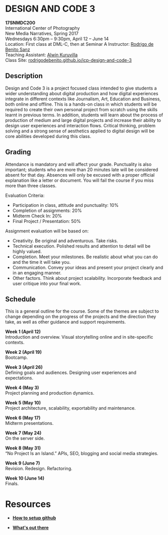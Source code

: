 # DESIGN AND CODE 3

**17SNMDC200**  
International Center of Photography  
New Media Narratives, Spring 2017  
 Wednesdays 6:30pm – 9:30pm, April 12 – June 14  
Location: First class at DML-C, then at Seminar A
Instructor: [Rodrigo de Benito Sanz](mailto:rodrigo@lobula.com)  
Teaching Assistant: [Alwin Kuruvilla](mailto:alwin@akxlphotos.com)  
Class Site: [rodrigodebenito.github.io/icp-design-and-code-3](http://rodrigodebenito.github.io/icp-design-and-code-3/)  

## Description

Design and Code 3 is a project focused class intended to give students a wider understanding about digital production and how digital experiences integrate in different contexts like Journalism, Art, Education and Business, both online and offline. This is a hands-on class in which students will be required to create their own personal project from scratch using the skills learnt in previous terms. In addition, students will learn about the process of production of medium and large digital projects and increase their ability to design user experiences and interaction flows. Critical thinking, problem solving and a strong sense of aesthetics applied to digital design will be core abilities developed during this class.

## Grading

Attendance is mandatory and will affect your grade. Punctuality is also important; students who are more than 20 minutes late will be considered absent for that day. Absences will only be excused with a proper official explanation like a letter or document. You will fail the course if you miss more than three classes.

Evaluation Criteria:

* Participation in class, attitude and punctuality: 10%
* Completion of assignments: 20%
* Midterm Check In: 20%
* Final Project / Presentation: 50%

Assignment evaluation will be based on:

* Creativity. Be original and adventurous. Take risks.
* Technical execution. Polished results and attention to detail will be highly valued.
* Completion. Meet your milestones. Be realistic about what you can do and the time it will take you.
* Communication. Convey your ideas and present your project clearly and in an engaging manner.
* Other factors. Think about project scalability. Incorporate feedback and user critique into your final
work.

## Schedule

This is a general outline for the course. Some of the themes are subject to change depending on the progress of the projects and the direction they take, as well as other guidance and support requirements.

**Week 1 (April 12)**  
Introduction and overview. Visual storytelling online and in site-specific contexts.

**Week 2 (April 19)**  
Bootcamp.

**Week 3 (April 26)**  
Defining goals and audiences. Designing user experiences and expectations.

**Week 4 (May 3)**  
Project planning and production dynamics.

**Week 5 (May 10)**  
Project architecture, scalability, exportability and maintenance.

**Week 6 (May 17)**  
Midterm presentations.

**Week 7 (May 24)**  
On the server side.

**Week 8 (May 31)**  
“No Project Is an Island.” APIs, SEO, blogging and social media strategies.

**Week 9 (June 7)**  
Revision. Redesign. Refactoring.

**Week 10 (June 14)**  
Finals.


# Resources

* **[How to setup github](https://docs.google.com/document/d/1dYXRKutXbOoAGy63uFaVqMnULlWaztGmcmz49XTHUTU/edit?usp=sharing)**

* **[What's out there](https://docs.google.com/spreadsheets/d/10_4_J_NXowfyv-fV8q4X4NBFa_3-TL3PbAImDTqk0FA/edit?usp=sharing)**
